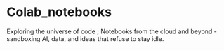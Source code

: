 # Colab_notebooks
Exploring the universe of code ; Notebooks from the cloud and beyond - sandboxing AI, data, and ideas that refuse to stay idle.
